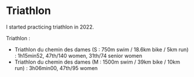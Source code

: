 # Triathlon

I started practicing triathlon in 2022.

Triathlon : 
<ul>
    <li>Triathlon du chemin des dames (S : 750m swim / 18.6km bike / 5km run) : 1h15min52, 47th/140 women, 31th/74 senior women </li>
    <li>Triathlon du chemin des dames (M : 1500m swim / 39km bike / 10km run) : 3h06min00, 47th/95 women</li>


</ul>